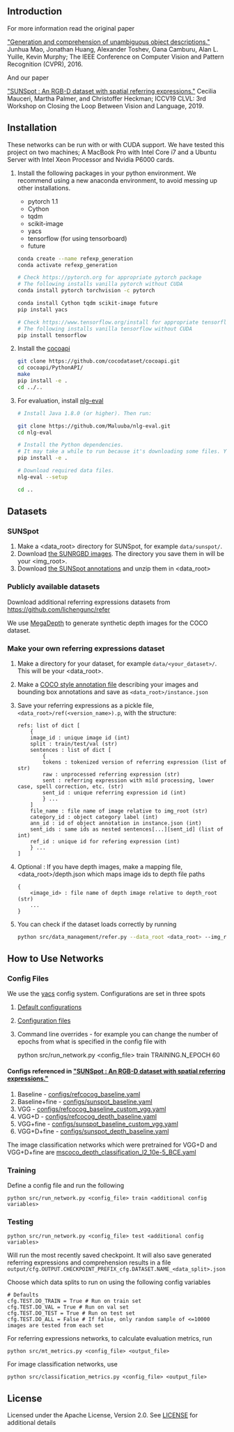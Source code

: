 ## Introduction

For more information read the original paper 

["Generation and comprehension of unambiguous object descriptions."](https://www.cv-foundation.org/openaccess/content_cvpr_2016/html/Mao_Generation_and_Comprehension_CVPR_2016_paper.html
) Junhua Mao, Jonathan Huang, Alexander Toshev, Oana Camburu, Alan L. Yuille, Kevin Murphy; The IEEE Conference on Computer Vision and Pattern Recognition (CVPR), 2016.

And our paper

["SUNSpot : An RGB-D dataset with spatial referring expressions."]() Cecilia Mauceri, Martha Palmer, and Christoffer Heckman; ICCV19 CLVL: 3rd Workshop on Closing the Loop Between Vision and Language, 2019.


## Installation 

These networks can be run with or with CUDA support. We have tested this project on two machines; 
A MacBook Pro with Intel Core i7 and a Ubuntu Server with Intel Xeon Processor and Nvidia P6000 cards. 

1. Install the following packages in your python environment. We recommend using a new anaconda environment, 
to avoid messing up other installations.
    - pytorch 1.1
    - Cython
    - tqdm
    - scikit-image
    - yacs
    - tensorflow (for using tensorboard)
    - future
    
    ```bash
    conda create --name refexp_generation
    conda activate refexp_generation
    
    # Check https://pytorch.org for appropriate pytorch package
    # The following installs vanilla pytorch without CUDA
    conda install pytorch torchvision -c pytorch 
    
    conda install Cython tqdm scikit-image future
    pip install yacs
 
    # Check https://www.tensorflow.org/install for appropriate tensorflow package
    # The following installs vanilla tensorflow without CUDA
    pip install tensorflow
    ```

2. Install the [cocoapi](https://github.com/cocodataset/cocoapi)
    ```bash
    git clone https://github.com/cocodataset/cocoapi.git
    cd cocoapi/PythonAPI/
    make
    pip install -e .
    cd ../..
    ```

3. For evaluation, install [nlg-eval](https://github.com/Maluuba/nlg-eval) 
    ```bash
    # Install Java 1.8.0 (or higher). Then run:
    
    git clone https://github.com/Maluuba/nlg-eval.git
    cd nlg-eval
    
    # Install the Python dependencies.
    # It may take a while to run because it's downloading some files. You can instead run `pip install -v -e .` to see more details.
    pip install -e .
    
    # Download required data files.
    nlg-eval --setup
    
    cd ..
    ```

## Datasets

### SUNSpot

1. Make a <data_root> directory for SUNSpot, for example `data/sunspot/`.
1. Download [the SUNRGBD images](http://rgbd.cs.princeton.edu). The directory you save them in will be your <img_root>.
2. Download [the SUNSpot annotations](https://arpg.github.io/sunspot/) and unzip them in <data_root>

### Publicly available datasets

Download additional referring expressions datasets from https://github.com/lichengunc/refer 

We use [MegaDepth](https://github.com/lixx2938/MegaDepth) to generate synthetic depth images for the COCO dataset.

### Make your own referring expressions dataset

1. Make a directory for your dataset, for example `data/<your_dataset>/`. This will be your <data_root>.

2. Make a [COCO style annotation file](http://cocodataset.org/#format-data) describing your images and bounding box annotations 
and save as `<data_root>/instance.json` 

3. Save your referring expressions as a pickle file, `<data_root>/ref(<version_name>).p`, with the structure:

    ```
    refs: list of dict [
        {
        image_id : unique image id (int)
        split : train/test/val (str)
        sentences : list of dict [
            {
            tokens : tokenized version of referring expression (list of str)
            raw : unprocessed referring expression (str)
            sent : referring expression with mild processing, lower case, spell correction, etc. (str)
            sent_id : unique referring expression id (int)
            } ...
        ]
        file_name : file name of image relative to img_root (str)
        category_id : object category label (int)
        ann_id : id of object annotation in instance.json (int)
        sent_ids : same ids as nested sentences[...][sent_id] (list of int)
        ref_id : unique id for refering expression (int)
        } ...
    ] 
    ```

4. Optional : If you have depth images, make a mapping file, <data_root>/depth.json which maps image ids to depth file paths
    ```
    {
        <image_id> : file name of depth image relative to depth_root  (str)
        ...    
    }
    ```

4. You can check if the dataset loads correctly by running 
    ```bash
    python src/data_management/refer.py --data_root <data_root> --img_root <img_root> --depth_root <depth_root> --version <version_name> --dataset <dataset_name>
    ```

##  How to Use Networks

### Config Files

We use the [yacs](https://github.com/rbgirshick/yacs) config system. Configurations are set in three spots

1. [Default configurations](src/config/defaults.py)
2. [Configuration files](configs/)
3. Command line overrides - for example you can change the number of epochs from what is specified in the config file with 


    python src/run_network.py <config_file> train TRAINING.N_EPOCH 60

#### Configs referenced in ["SUNSpot : An RGB-D dataset with spatial referring expressions."]()

1.  Baseline - [configs/refcocog_baseline.yaml](configs/refcocog_baseline.yaml)
2.  Baseline+fine - [configs/sunspot_baseline.yaml](configs/sunspot_baseline.yaml)
3.  VGG - [configs/refcocog_baseline_custom_vgg.yaml](configs/refcocog_baseline_custom_vgg.yaml)
4.  VGG+D - [configs/refcocog_depth_baseline.yaml](configs/refcocog_depth_baseline.yaml)
5.  VGG+fine - [configs/sunspot_baseline_custom_vgg.yaml](configs/sunspot_baseline_custom_vgg.yaml)
6.  VGG+D+fine - [configs/sunspot_depth_baseline.yaml](configs/sunspot_depth_baseline.yaml)

The image classification networks which were pretrained for VGG+D and VGG+D+fine are [mscoco_depth_classification_l2_10e-5_BCE.yaml](configs/mscoco_depth_classification_l2_10e-5_BCE.yaml)


### Training

Define a config file and run the following

    python src/run_network.py <config_file> train <additional config variables>

### Testing

    python src/run_network.py <config_file> test <additional config variables>
    
Will run the most recently saved checkpoint. It will also save generated referring expressions and comprehension results in a file `output/cfg.OUTPUT.CHECKPOINT_PREFIX_cfg.DATASET.NAME_<data_split>.json`

Choose which data splits to run on using the following config variables 

    # Defaults
    cfg.TEST.DO_TRAIN = True # Run on train set
    cfg.TEST.DO_VAL = True # Run on val set
    cfg.TEST.DO_TEST = True # Run on test set
    cfg.TEST.DO_ALL = False # If false, only random sample of <=10000 images are tested from each set

For referring expressions networks, to calculate evaluation metrics, run 

    python src/mt_metrics.py <config_file> <output_file>
    
For image classification networks, use 

    python src/classification_metrics.py <config_file> <output_file>
    

## License 
Licensed under the Apache License, Version 2.0. See [LICENSE](LICENSE) for additional details
